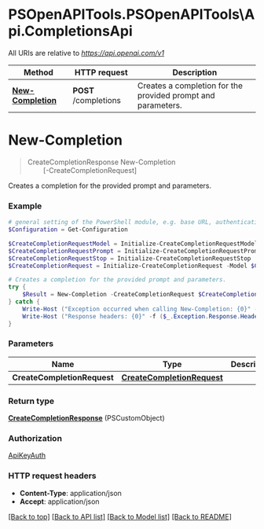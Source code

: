 # PSOpenAPITools.PSOpenAPITools\Api.CompletionsApi

All URIs are relative to *https://api.openai.com/v1*

Method | HTTP request | Description
------------- | ------------- | -------------
[**New-Completion**](CompletionsApi.md#New-Completion) | **POST** /completions | Creates a completion for the provided prompt and parameters.


<a id="New-Completion"></a>
# **New-Completion**
> CreateCompletionResponse New-Completion<br>
> &nbsp;&nbsp;&nbsp;&nbsp;&nbsp;&nbsp;&nbsp;&nbsp;[-CreateCompletionRequest] <PSCustomObject><br>

Creates a completion for the provided prompt and parameters.

### Example
```powershell
# general setting of the PowerShell module, e.g. base URL, authentication, etc
$Configuration = Get-Configuration

$CreateCompletionRequestModel = Initialize-CreateCompletionRequestModel 
$CreateCompletionRequestPrompt = Initialize-CreateCompletionRequestPrompt 
$CreateCompletionRequestStop = Initialize-CreateCompletionRequestStop 
$CreateCompletionRequest = Initialize-CreateCompletionRequest -Model $CreateCompletionRequestModel -Prompt $CreateCompletionRequestPrompt -BestOf 0 -Echo $false -FrequencyPenalty 0 -LogitBias @{ key_example = 0 } -Logprobs 0 -MaxTokens 16 -N 1 -PresencePenalty 0 -Seed 0 -Stop $CreateCompletionRequestStop -Stream $false -Suffix "test." -Temperature 1 -TopP 1 -User "user-1234" # CreateCompletionRequest | 

# Creates a completion for the provided prompt and parameters.
try {
    $Result = New-Completion -CreateCompletionRequest $CreateCompletionRequest
} catch {
    Write-Host ("Exception occurred when calling New-Completion: {0}" -f ($_.ErrorDetails | ConvertFrom-Json))
    Write-Host ("Response headers: {0}" -f ($_.Exception.Response.Headers | ConvertTo-Json))
}
```

### Parameters

Name | Type | Description  | Notes
------------- | ------------- | ------------- | -------------
 **CreateCompletionRequest** | [**CreateCompletionRequest**](CreateCompletionRequest.md)|  | 

### Return type

[**CreateCompletionResponse**](CreateCompletionResponse.md) (PSCustomObject)

### Authorization

[ApiKeyAuth](../README.md#ApiKeyAuth)

### HTTP request headers

 - **Content-Type**: application/json
 - **Accept**: application/json

[[Back to top]](#) [[Back to API list]](../README.md#documentation-for-api-endpoints) [[Back to Model list]](../README.md#documentation-for-models) [[Back to README]](../README.md)

